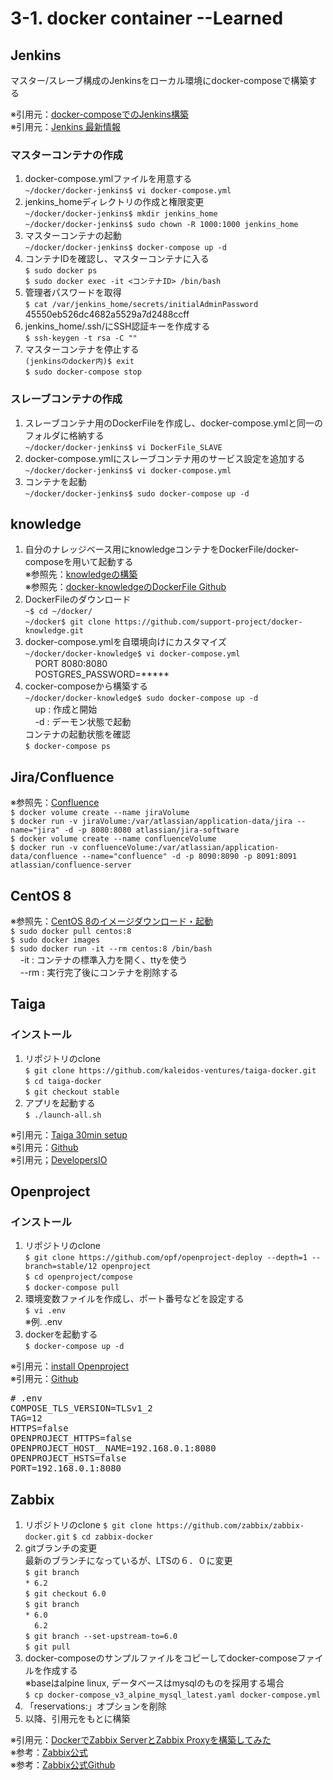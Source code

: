 # 3-1. docker container --Learned
## Jenkins
マスター/スレーブ構成のJenkinsをローカル環境にdocker-composeで構築する

※引用元：[docker-composeでのJenkins構築](https://qiita.com/KWS_0901/items/34d09b472bea9f5227a7)  
※引用元：[Jenkins 最新情報](https://hub.docker.com/_/jenkins?tab=tags&page=1&ordering=last_updated)

### マスターコンテナの作成
1. docker-compose.ymlファイルを用意する  
`~/docker/docker-jenkins$ vi docker-compose.yml`
1. jenkins_homeディレクトリの作成と権限変更  
`~/docker/docker-jenkins$ mkdir jenkins_home`  
`~/docker/docker-jenkins$ sudo chown -R 1000:1000 jenkins_home`
1. マスターコンテナの起動  
`~/docker/docker-jenkins$ docker-compose up -d`
1. コンテナIDを確認し、マスターコンテナに入る  
`$ sudo docker ps`  
`$ sudo docker exec -it <コンテナID> /bin/bash`
1. 管理者パスワードを取得  
`$ cat /var/jenkins_home/secrets/initialAdminPassword`  
45550eb526dc4682a5529a7d2488ccff
1. jenkins_home/.ssh/にSSH認証キーを作成する  
`$ ssh-keygen -t rsa -C ""`
1. マスターコンテナを停止する  
`(jenkinsのdocker内)$ exit`  
`$ sudo docker-compose stop`

### スレーブコンテナの作成
1. スレーブコンテナ用のDockerFileを作成し、docker-compose.ymlと同一のフォルダに格納する  
`~/docker/docker-jenkins$ vi DockerFile_SLAVE`
1. docker-compose.ymlにスレーブコンテナ用のサービス設定を追加する  
`~/docker/docker-jenkins$ vi docker-compose.yml`
1. コンテナを起動  
`~/docker/docker-jenkins$ sudo docker-compose up -d`

## knowledge
1. 自分のナレッジベース用にknowledgeコンテナをDockerFile/docker-composeを用いて起動する  
※参照先：[knowledgeの構築](https://syachiku.net/knowledge-install/)  
※参照先：[docker-knowledgeのDockerFile Github](https://github.com/support-project/docker-knowledge)
1. DockerFileのダウンロード  
`~$ cd ~/docker/`  
`~/docker$ git clone https://github.com/support-project/docker-knowledge.git`
1. docker-compose.ymlを自環境向けにカスタマイズ  
`~/docker/docker-knowledge$ vi docker-compose.yml`  
&nbsp;&nbsp;&nbsp; PORT 8080:8080  
&nbsp;&nbsp;&nbsp; POSTGRES_PASSWORD=*****  
1. cocker-composeから構築する  
`~/docker/docker-knowledge$ sudo docker-compose up -d`  
&nbsp;&nbsp;&nbsp; up : 作成と開始  
&nbsp;&nbsp;&nbsp; -d : デーモン状態で起動  
コンテナの起動状態を確認  
`$ docker-compose ps`

## Jira/Confluence
※参照先：[Confluence](https://qiita.com/iguchikoma/items/97128b3d3bfbbe7e71a4)  
`$ docker volume create --name jiraVolume`  
`$ docker run -v jiraVolume:/var/atlassian/application-data/jira --name="jira" -d -p 8080:8080 atlassian/jira-software`  
`$ docker volume create --name confluenceVolume`  
`$ docker run -v confluenceVolume:/var/atlassian/application-data/confluence --name="confluence" -d -p 8090:8090 -p 8091:8091 atlassian/confluence-server`

## CentOS 8
※参照先：[CentOS 8のイメージダウンロード・起動](https://qiita.com/witchcraze/items/bc05f8fd90bea2dc333f)  
`$ sudo docker pull centos:8`  
`$ sudo docker images`  
`$ sudo docker run -it --rm centos:8 /bin/bash`  
&nbsp;&nbsp;&nbsp; -it : コンテナの標準入力を開く、ttyを使う  
&nbsp;&nbsp;&nbsp; --rm : 実行完了後にコンテナを削除する

## Taiga
### インストール
1. リポジトリのclone  
`$ git clone https://github.com/kaleidos-ventures/taiga-docker.git`  
`$ cd taiga-docker`  
`$ git checkout stable`
1. アプリを起動する  
`$ ./launch-all.sh`  
  
※引用元：[Taiga 30min setup](https://resources.taiga.io/30min-setup/)  
※引用元：[Github](https://github.com/kaleidos-ventures/taiga-docker)  
※引用元；[DevelopersIO](https://dev.classmethod.jp/articles/try-project-management-tool-taiga/)


## Openproject
### インストール
1. リポジトリのclone  
`$ git clone https://github.com/opf/openproject-deploy --depth=1 --branch=stable/12 openproject`  
`$ cd openproject/compose`  
`$ docker-compose pull`
1. 環境変数ファイルを作成し、ポート番号などを設定する  
`$ vi .env`  
※例. .env
1. dockerを起動する  
`$ docker-compose up -d`  
  
※引用元：[install Openproject](https://www.openproject.org/docs/installation-and-operations/installation/docker/)  
※引用元：[Github](https://github.com/opf/openproject-deploy/tree/stable/12/compose)  
<pre>
# .env  
COMPOSE_TLS_VERSION=TLSv1_2  
TAG=12  
HTTPS=false  
OPENPROJECT_HTTPS=false  
OPENPROJECT_HOST__NAME=192.168.0.1:8080  
OPENPROJECT_HSTS=false  
PORT=192.168.0.1:8080  
</pre>


## Zabbix
1. リポジトリのclone
`$ git clone https://github.com/zabbix/zabbix-docker.git`
`$ cd zabbix-docker`
2. gitブランチの変更  
最新のブランチになっているが、LTSの６．０に変更  
`$ git branch`  
`* 6.2`  
`$ git checkout 6.0`  
`$ git branch`  
`* 6.0`  
`  6.2`  
`$ git branch --set-upstream-to=6.0`  
`$ git pull`  
3. docker-composeのサンプルファイルをコピーしてdocker-composeファイルを作成する  
※baseはalpine linux, データベースはmysqlのものを採用する場合  
`$ cp docker-compose_v3_alpine_mysql_latest.yaml docker-compose.yml`
4. 「reservations:」オプションを削除
5. 以降、引用元をもとに構築

※引用元：[DockerでZabbix ServerとZabbix Proxyを構築してみた](https://qiita.com/ohhara_shiojiri/items/90e692c19af760ab4e53)  
※参考：[Zabbix公式](https://www.zabbix.com/documentation/6.0/jp/manual/installation/containers)  
※参考：[Zabbix公式Github](https://github.com/zabbix/zabbix-docker)
